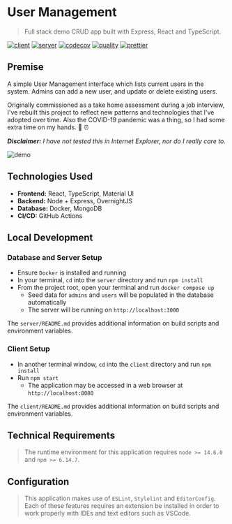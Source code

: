 # User Management

> Full stack demo CRUD app built with Express, React and TypeScript.

[![client](https://github.com/dzervoudakes/user-management/workflows/Client/badge.svg)](https://github.com/dzervoudakes/user-management/actions)
[![server](https://github.com/dzervoudakes/user-management/workflows/Server/badge.svg)](https://github.com/dzervoudakes/user-management/actions)
[![codecov](https://codecov.io/gh/dzervoudakes/user-management/branch/main/graph/badge.svg)](https://codecov.io/gh/dzervoudakes/user-management)
[![quality](https://app.codacy.com/project/badge/Grade/373b659cba7b4b8cb0f275db57c3ef38)](https://www.codacy.com/gh/dzervoudakes/user-management/dashboard?utm_source=github.com&amp;utm_medium=referral&amp;utm_content=dzervoudakes/user-management&amp;utm_campaign=Badge_Grade)
[![prettier](https://img.shields.io/badge/code_style-prettier-ff69b4.svg)](https://prettier.io/)

## Premise

A simple User Management interface which lists current users in the system. Admins can add a new user, and update or delete existing users.

Originally commissioned as a take home assessment during a job interview, I've rebuilt this project to reflect new patterns and
technologies that I've adopted over time. Also the COVID-19 pandemic was a thing, so I had some extra time on my hands. 🦠 ⏰

_**Disclaimer:** I have not tested this in Internet Explorer, nor do I really care to._

![demo](demo.gif)

## Technologies Used

- **Frontend:** React, TypeScript, Material UI
- **Backend:** Node + Express, OvernightJS
- **Database:** Docker, MongoDB
- **CI/CD:** GitHub Actions

## Local Development

### Database and Server Setup

- Ensure `Docker` is installed and running
- In your terminal, `cd` into the `server` directory and run `npm install`
- From the project root, open your terminal and run `docker compose up`
  - Seed data for `admins` and `users` will be populated in the database automatically
  - The server will be running on `http://localhost:3000`

The `server/README.md` provides additional information on build scripts and environment variables.

### Client Setup

- In another terminal window, `cd` into the `client` directory and run `npm install`
- Run `npm start`
  - The application may be accessed in a web browser at `http://localhost:8080`

The `client/README.md` provides additional information on build scripts and environment variables.

## Technical Requirements

> The runtime environment for this application requires `node >= 14.6.0` and `npm >= 6.14.7`.

## Configuration

> This application makes use of `ESLint`, `Stylelint` and `EditorConfig`. Each of these features requires
> an extension be installed in order to work properly with IDEs and text editors such as VSCode.
